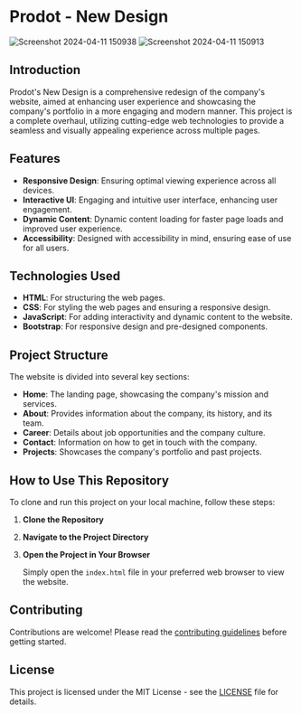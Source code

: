 # Prodot - New Design

![Screenshot 2024-04-11 150938](https://github.com/tusharma08/Prodot-New-Design/assets/96423502/89cc9e36-4a4a-47d8-a1a4-595a6cec13be)
![Screenshot 2024-04-11 150913](https://github.com/tusharma08/Prodot-New-Design/assets/96423502/3867c2e0-87b3-4c5f-a302-1cc21110eff8)

## Introduction

Prodot's New Design is a comprehensive redesign of the company's website, aimed at enhancing user experience and showcasing the company's portfolio in a more engaging and modern manner. This project is a complete overhaul, utilizing cutting-edge web technologies to provide a seamless and visually appealing experience across multiple pages.

## Features

- **Responsive Design**: Ensuring optimal viewing experience across all devices.
- **Interactive UI**: Engaging and intuitive user interface, enhancing user engagement.
- **Dynamic Content**: Dynamic content loading for faster page loads and improved user experience.
- **Accessibility**: Designed with accessibility in mind, ensuring ease of use for all users.

## Technologies Used

- **HTML**: For structuring the web pages.
- **CSS**: For styling the web pages and ensuring a responsive design.
- **JavaScript**: For adding interactivity and dynamic content to the website.
- **Bootstrap**: For responsive design and pre-designed components.

## Project Structure

The website is divided into several key sections:

- **Home**: The landing page, showcasing the company's mission and services.
- **About**: Provides information about the company, its history, and its team.
- **Career**: Details about job opportunities and the company culture.
- **Contact**: Information on how to get in touch with the company.
- **Projects**: Showcases the company's portfolio and past projects.

## How to Use This Repository

To clone and run this project on your local machine, follow these steps:

1. **Clone the Repository**

2. **Navigate to the Project Directory**

3. **Open the Project in Your Browser**

   Simply open the `index.html` file in your preferred web browser to view the website.

## Contributing

Contributions are welcome! Please read the [contributing guidelines](CONTRIBUTING.md) before getting started.

## License

This project is licensed under the MIT License - see the [LICENSE](LICENSE) file for details.
